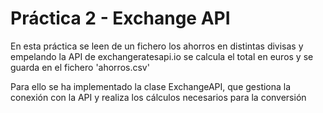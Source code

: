 # Práctica 2 - Exchange API
En esta práctica se leen de un fichero los ahorros en distintas divisas y empelando la API de exchangeratesapi.io se calcula el total en euros y se guarda en el fichero 'ahorros.csv'

Para ello se ha implementado la clase ExchangeAPI, que gestiona la conexión con la API y realiza los cálculos
necesarios para la conversión